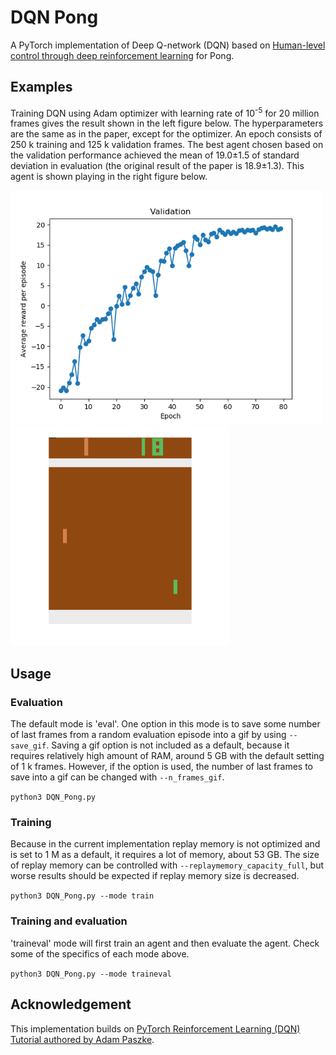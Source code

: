 # DQN Pong
A PyTorch implementation of Deep Q-network (DQN) based on [Human-level control through deep reinforcement learning](https://storage.googleapis.com/deepmind-media/dqn/DQNNaturePaper.pdf) for Pong.

## Examples
Training DQN using Adam optimizer with learning rate of 10<sup>-5</sup> for 20 million frames gives the result shown in the left figure below. The hyperparameters are the same as in the paper, except for the optimizer. An epoch consists of 250 k training and 125 k validation frames. The best agent chosen based on the validation performance achieved the mean of 19.0±1.5 of standard deviation in evaluation (the original result of the paper is 18.9±1.3). This agent is shown playing in the right figure below.

<img src="visualizations/adam_1e-5_20M_valid.png" width="500"/> <img src="visualizations/last_1k_frames_of_random_episode_in_eval.gif" width="350"/> 

## Usage

### Evaluation
The default mode is 'eval'. One option in this mode is to save some number of last frames from a random evaluation episode into a gif by using ```--save_gif```. Saving a gif option is not included as a default, because it requires relatively high amount of RAM, around 5 GB with the default setting of 1 k frames. However, if the option is used, the number of last frames to save into a gif can be changed with ```--n_frames_gif```.

```python3 DQN_Pong.py```

### Training
Because in the current implementation replay memory is not optimized and is set to 1 M as a default, it requires a lot of memory, about 53 GB. The size of replay memory can be controlled with ```--replaymemory_capacity_full```, but worse results should be expected if replay memory size is decreased.

```python3 DQN_Pong.py --mode train```

### Training and evaluation
'traineval' mode will first train an agent and then evaluate the agent. Check some of the specifics of each mode above.

```python3 DQN_Pong.py --mode traineval```

## Acknowledgement
This implementation builds on [PyTorch Reinforcement Learning (DQN) Tutorial authored by Adam Paszke](https://pytorch.org/tutorials/intermediate/reinforcement_q_learning.html).
